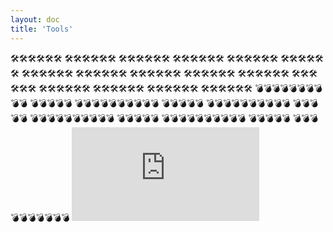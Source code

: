 ```yaml
---
layout: doc
title: 'Tools'
---
```


🛠️🛠️🛠️🛠️🛠️🛠️
🛠️🛠️🛠️🛠️🛠️🛠️
🛠️🛠️🛠️🛠️🛠️🛠️
🛠️🛠️🛠️🛠️🛠️🛠️
🛠️🛠️🛠️🛠️🛠️🛠️
🛠️🛠️🛠️🛠️🛠️🛠️
🛠️🛠️🛠️🛠️🛠️🛠️
🛠️🛠️🛠️🛠️🛠️🛠️
🛠️🛠️🛠️🛠️🛠️🛠️
🛠️🛠️🛠️🛠️🛠️🛠️
🛠️🛠️🛠️🛠️🛠️🛠️
🛠️🛠️🛠️🛠️🛠️🛠️
🛠️🛠️🛠️🛠️🛠️🛠️
🛠️🛠️🛠️🛠️🛠️🛠️
🛠️🛠️🛠️🛠️🛠️🛠️
🛠️🛠️🛠️🛠️🛠️🛠️
💣💣💣💣💣💣💣💣💣💣
💣💣💣💣💣
💣💣💣💣💣💣💣💣💣💣
💣💣💣💣💣
💣💣💣💣💣💣💣💣💣💣
💣💣💣💣💣
💣💣💣💣💣💣💣💣💣💣
💣💣💣💣💣
💣💣💣💣💣💣💣💣💣💣
💣💣💣💣💣
💣💣💣💣💣💣💣💣💣💣
![demo](https://www.heblogs.cn/caonm/mnt/index.php)
